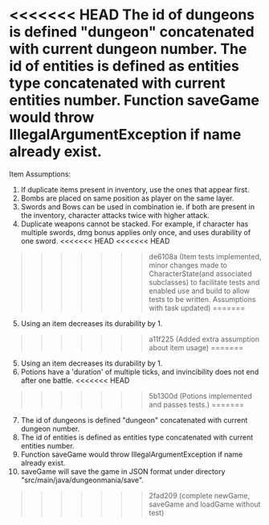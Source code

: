 <<<<<<< HEAD
The id of dungeons is defined "dungeon" concatenated with current dungeon number.
The id of entities is defined as entities type concatenated with current entities number.
Function saveGame would throw IllegalArgumentException if name already exist.
=======
Item Assumptions:
1. If duplicate items present in inventory, use the ones that appear first.
2. Bombs are placed on same position as player on the same layer.
3. Swords and Bows can be used in combination ie. if both are present in the inventory, character attacks twice with higher attack.
4. Duplicate weapons cannot be stacked. For example, if character has multiple swords, dmg bonus applies only once, and uses
   durability of one sword.
<<<<<<< HEAD
<<<<<<< HEAD
>>>>>>> de6108a (Item tests implemented, minor changes made to CharacterState(and associated subclasses) to facilitate tests and enabled use and build to allow tests to be written. Assumptions with task updated)
=======
5. Using an item decreases its durability by 1.
>>>>>>> a11f225 (Added extra assumption about item usage)
=======
5. Using an item decreases its durability by 1.
6. Potions have a 'duration' of multiple ticks, and invincibility does not end after one battle.
<<<<<<< HEAD
>>>>>>> 5b1300d (Potions implemented and passes tests.)
=======

7. The id of dungeons is defined "dungeon" concatenated with current dungeon number.
8. The id of entities is defined as entities type concatenated with current entities number.
9. Function saveGame would throw IllegalArgumentException if name already exist.
1. saveGame will save the game in JSON format under directory "src/main/java/dungeonmania/save".

>>>>>>> 2fad209 (complete newGame, saveGame and loadGame without test)
